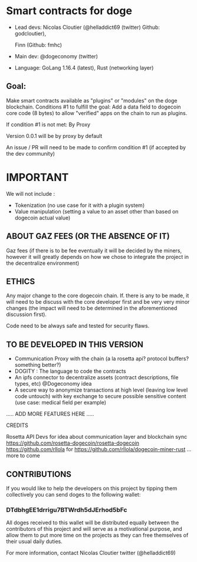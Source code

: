 # Smart contracts for doge 

- Lead devs: 
    Nicolas Cloutier (@helladdict69 (twitter) Github: godcloutier), 
    
    Finn (Github: fmhc)
    

- Main dev: @dogeconomy (twitter)

- Language: GoLang 1.16.4 (latest), Rust (networking layer)

## Goal: 

Make smart contracts available as "plugins" or "modules" on the doge blockchain. Conditions #1 to fulfill the goal: Add a data field to dogecoin core code (8 bytes) to allow "verified" apps on the chain to run as plugins.

If condition #1 is not met: By Proxy

Version 0.0.1 will be by proxy by default

An issue / PR will need to be made to confirm condition #1 (if accepted by the dev community)

# IMPORTANT

We will not include :

- Tokenization (no use case for it with a plugin system)
- Value manipulation (setting a value to an asset other than based on dogecoin actual value)

## ABOUT GAZ FEES (OR THE ABSENCE OF IT)

Gaz fees (if there is to be fee eventually it will be decided by the miners, however it will greatly depends on how we chose to integrate the project in the decentralize environment)


## ETHICS

Any major change to the core dogecoin chain. If. there is any to be made, it will need to be discuss with the core developer first and be very very minor changes (the impact will need to be determined in the aforementioned discussion first).

Code need to be always safe and tested for security flaws.

## TO BE DEVELOPED IN THIS VERSION

- Communication Proxy with the chain (a la rosetta api? protocol buffers? something better?)
- DOGITY : The language to code the contracts
- An ipfs connector to decentralize assets (contract descriptions, file types, etc) @Dogeconomy idea
- A secure way to anonymize transactions at high level (leaving low level code untouch) with key exchange to secure possible sensitive content (use case: medical field per example)

..... ADD MORE FEATURES HERE .....


CREDITS

Rosetta API Devs for idea about communication layer and blockchain sync https://github.com/rosetta-dogecoin/rosetta-dogecoin
https://github.com/rllola for https://github.com/rllola/dogecoin-miner-rust
... more to come



## CONTRIBUTIONS

If you would like to help the developers on this project by tipping them collectively you can send doges to the following wallet:
### DTdbhgEE1drrigu7BTWrdh5dJErhod5bFc

All doges received to this wallet will be distributed equally between the contributors of this project and will serve as a motivational purpose, and allow them to put more time on the projects as they can free themselves of their usual daily duties.

For more information, contact Nicolas Cloutier twitter (@helladdict69)



